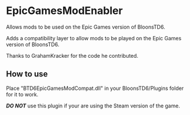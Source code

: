 # EpicGamesModEnabler
 Allows mods to be used on the Epic Games version of BloonsTD6.
 
 Adds a compatibility layer to allow mods to be played on the Epic Games version of BloonsTD6.

 Thanks to GrahamKracker for the code he contributed.

## How to use

 Place "BTD6EpicGamesModCompat.dll" in your BloonsTD6/Plugins folder for it to work.

 ***DO NOT*** use this plugin if your are using the Steam version of the game.